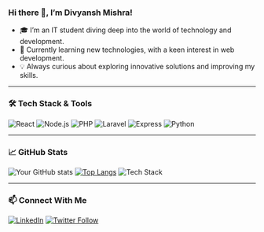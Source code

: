 ### Hi there 👋, I’m Divyansh Mishra!

- 🎓 I’m an IT student diving deep into the world of technology and development.
- 🌱 Currently learning new technologies, with a keen interest in web development.
- 💡 Always curious about exploring innovative solutions and improving my skills.

---

### 🛠️ Tech Stack & Tools
![React](https://img.shields.io/badge/-React-333333?style=flat&logo=react)
![Node.js](https://img.shields.io/badge/-Node.js-333333?style=flat&logo=node.js)
![PHP](https://img.shields.io/badge/PHP-333333?style=flat&logo=php&logoColor=white)
![Laravel](https://img.shields.io/badge/Laravel-333333?style=flat&logo=laravel&logoColor=white)
![Express](https://img.shields.io/badge/Express-333333?style=flat&logo=express&logoColor=white)
![Python](https://img.shields.io/badge/Python-333333?style=flat&logo=python&logoColor=white)

---

### 📈 GitHub Stats
![Your GitHub stats](https://github-readme-stats.vercel.app/api?username=itsdivyansh1&show_icons=true&theme=radical)
[![Top Langs](https://github-readme-stats.vercel.app/api/top-langs/?username=itsdivyansh1&layout=compact)](https://github.com/itsdivyansh1)
![Tech Stack](https://github-readme-tech-stack.vercel.app/api/tech-stack?username=itsdivyansh1)

---

### 📫 Connect With Me
[![LinkedIn](https://img.shields.io/badge/LinkedIn-Connect-blue)]([https://www.linkedin.com/in/your-linkedin-profile/](https://www.linkedin.com/in/divyanshmishra57/))
[![Twitter Follow](https://img.shields.io/twitter/follow/divyansh400?style=social)]([https://twitter.com/divyansh400](https://twitter.com/divyansh400))

